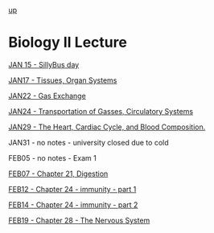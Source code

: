 [up](../../index.md)

# Biology II Lecture

[JAN 15 - SillyBus day](./notes/JAN15.md)

[JAN17 - Tissues, Organ Systems](./notes/JAN17.md)

[JAN22 - Gas Exchange](./notes/JAN22.md)

[JAN24 - Transportation of Gasses, Circulatory Systems](./notes/JAN24.md)

[JAN29 - The Heart, Cardiac Cycle, and Blood Composition.](./notes/JAN29.md)

JAN31 - no notes - university closed due to cold

FEB05 - no notes - Exam 1

[FEB07 - Chapter 21, Digestion](./notes/FEB07.md)

[FEB12 - Chapter 24 - immunity - part 1](./notes/FEB12.md)

[FEB14 - Chapter 24 - immunity - part 2](./notes/FEB14.md)

[FEB19 - Chapter 28 - The Nervous System](./notes/FEB19.md)
